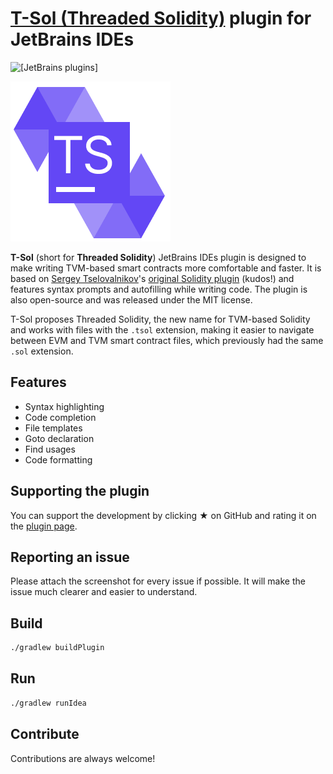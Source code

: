 # [T-Sol (Threaded Solidity)](https://github.com/tonlabs/TON-Solidity-Compiler/blob/master/API.md) plugin for JetBrains IDEs

![[JetBrains plugins]](https://img.shields.io/jetbrains/plugin/d/20696-t-sol.svg)

[![T-Sol badge](./logo/logo_256.png)](https://plugins.jetbrains.com/idea/plugin/20696-t-sol)

**T-Sol** (short for **Threaded Solidity**) JetBrains IDEs plugin is designed to make writing TVM-based smart contracts more comfortable and faster. It is based on [Sergey Tselovalnikov](https://github.com/SerCeMan)'s [original Solidity plugin](https://github.com/intellij-solidity/intellij-solidity) (kudos!) and features syntax prompts and autofilling while writing code. The plugin is also open-source and was released under the MIT license.

T-Sol proposes Threaded Solidity, the new name for TVM-based Solidity and works with files with the `.tsol` extension, making it easier to navigate between EVM and TVM smart contract files, which previously had the same `.sol` extension.

## Features

* Syntax highlighting
* Code completion
* File templates
* Goto declaration
* Find usages
* Code formatting

## Supporting the plugin

You can support the development by clicking ★ on GitHub and rating it on the [plugin page](https://plugins.jetbrains.com/plugin/20696-t-sol).

## Reporting an issue

Please attach the screenshot for every issue if possible. It will make the issue much clearer and easier to understand.

## Build

```bash
./gradlew buildPlugin
```

## Run

```bash
./gradlew runIdea
```

## Contribute

Contributions are always welcome!
